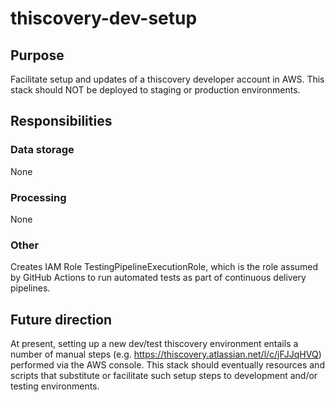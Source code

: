 # thiscovery-dev-setup

## Purpose
Facilitate setup and updates of a thiscovery developer account in AWS.
This stack should NOT be deployed to staging or production environments.

## Responsibilities
### Data storage
None

### Processing
None

### Other
Creates IAM Role TestingPipelineExecutionRole, which is the role assumed by 
GitHub Actions to run automated tests as part of continuous delivery pipelines.

## Future direction
At present, setting up a new dev/test thiscovery environment
entails a number of manual steps (e.g. https://thiscovery.atlassian.net/l/c/jFJJqHVQ)
performed via the AWS console.
This stack should eventually resources and scripts that substitute or facilitate 
such setup steps to development and/or testing environments. 